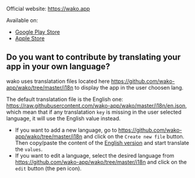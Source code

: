 Official website: https://wako.app

Available on:
- [Google Play Store](https://play.google.com/store/apps/details?id=app.wako) 
- [Apple Store](https://itunes.apple.com/fr/app/wako-tv/id1456393880?l=en&mt=8)


## Do you want to contribute by translating your app in your own language?

wako uses translatation files located here https://github.com/wako-app/wako/tree/master/i18n to display the app in the user choosen lang. 

The default translatation file is the English one: https://raw.githubusercontent.com/wako-app/wako/master/i18n/en.json, which mean that if any translatation `key` is missing in the user selected language, it will use the English value instead.

- If you want to add a new language, go to https://github.com/wako-app/wako/tree/master/i18n and click on the `Create new file` button. Then copy/paste the content of the [English version](https://raw.githubusercontent.com/wako-app/wako/master/i18n/en.json) and start translate the `values`.
- If you want to edit a language, select the desired language from https://github.com/wako-app/wako/tree/master/i18n and click on the `edit` button (the pen icon).
